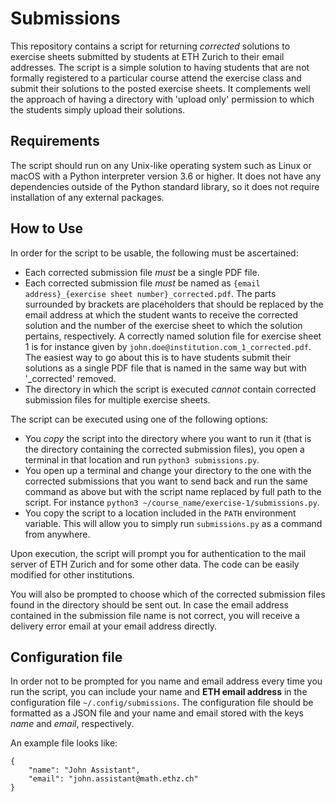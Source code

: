 # Submissions

This repository contains a script for returning _corrected_ solutions to exercise sheets submitted by students at ETH Zurich to their email addresses. The script is a simple solution to having students that are not formally registered to a particular course attend the exercise class and submit their solutions to the posted exercise sheets. It complements well the approach of having a directory with 'upload only' permission to which the students simply upload their solutions.

## Requirements

The script should run on any Unix-like operating system such as Linux or macOS with a Python interpreter version 3.6 or higher. It does not have any dependencies outside of the Python standard library, so it does not require
installation of any external packages.

## How to Use

In order for the script to be usable, the following must be ascertained:

* Each corrected submission file _must_ be a single PDF file.
* Each corrected submission file _must_ be named as `{email address}_{exercise sheet number}_corrected.pdf`. The parts surrounded by brackets are placeholders that should be replaced by the email address at which the student wants to receive the corrected solution and the number of the exercise sheet to which the solution pertains, respectively. A correctly named solution file for exercise sheet 1 is for instance given by `john.doe@institution.com_1_corrected.pdf`. The easiest way to go about this is to have students submit their solutions as a single PDF file that is named in the same way but with '_corrected' removed.
* The directory in which the script is executed _cannot_ contain corrected submission files for multiple exercise sheets.

The script can be executed using one of the following options:

* You _copy_ the script into the directory where you want to run it (that is the directory containing the corrected submission files), you open a terminal in that location and run `python3 submissions.py`.
* You open up a terminal and change your directory to the one with the corrected submissions that you want to send back and run the same command as above but with the script name replaced by full path to the script. For instance `python3 ~/course_name/exercise-1/submissions.py`.
* You copy the script to a location included in the `PATH` environment variable. This will allow you to simply run `submissions.py` as a command from anywhere.

Upon execution, the script will prompt you for authentication to the mail server of ETH Zurich and for some other data. The code can be easily modified for other institutions.

You will also be prompted to choose which of the corrected submission files found in the directory should be sent out. In case the email address contained in the submission file name is not correct, you will receive a delivery error email at your email address directly.

## Configuration file

In order not to be prompted for you name and email address every time you run the script, you can include your name and **ETH email address** in the configuration file `~/.config/submissions`. The configuration file should be formatted as a JSON file and your name and email stored with the keys _name_ and _email_, respectively.

An example file looks like:

```console
{
    "name": "John Assistant",
    "email": "john.assistant@math.ethz.ch"
}
```
